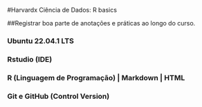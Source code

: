 #Harvardx Ciência de Dados: R basics

##Registrar boa parte de anotações e práticas ao longo do curso.

### Ubuntu 22.04.1 LTS
### Rstudio (IDE)
### R (Linguagem de Programação) | Markdown | HTML
### Git e GitHub (Control Version)